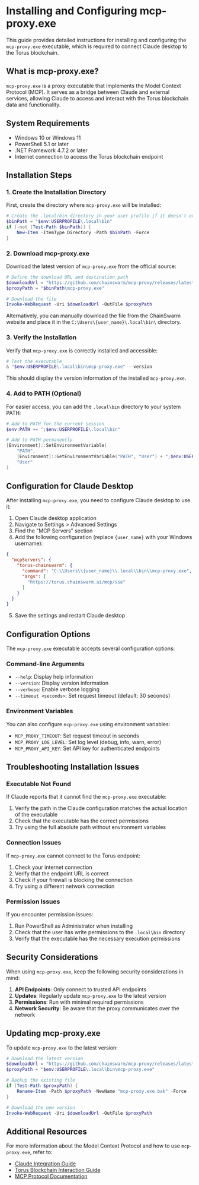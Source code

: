 # Installing and Configuring mcp-proxy.exe

This guide provides detailed instructions for installing and configuring the `mcp-proxy.exe` executable, which is required to connect Claude desktop to the Torus blockchain.

## What is mcp-proxy.exe?

`mcp-proxy.exe` is a proxy executable that implements the Model Context Protocol (MCP). It serves as a bridge between Claude and external services, allowing Claude to access and interact with the Torus blockchain data and functionality.

## System Requirements

- Windows 10 or Windows 11
- PowerShell 5.1 or later
- .NET Framework 4.7.2 or later
- Internet connection to access the Torus blockchain endpoint

## Installation Steps

### 1. Create the Installation Directory

First, create the directory where `mcp-proxy.exe` will be installed:

```powershell
# Create the .local/bin directory in your user profile if it doesn't exist
$binPath = "$env:USERPROFILE\.local\bin"
if (-not (Test-Path $binPath)) {
    New-Item -ItemType Directory -Path $binPath -Force
}
```

### 2. Download mcp-proxy.exe

Download the latest version of `mcp-proxy.exe` from the official source:

```powershell
# Define the download URL and destination path
$downloadUrl = "https://github.com/chainswarm/mcp-proxy/releases/latest/download/mcp-proxy.exe"
$proxyPath = "$binPath\mcp-proxy.exe"

# Download the file
Invoke-WebRequest -Uri $downloadUrl -OutFile $proxyPath
```

Alternatively, you can manually download the file from the ChainSwarm website and place it in the `C:\Users\{user_name}\.local\bin\` directory.

### 3. Verify the Installation

Verify that `mcp-proxy.exe` is correctly installed and accessible:

```powershell
# Test the executable
& "$env:USERPROFILE\.local\bin\mcp-proxy.exe" --version
```

This should display the version information of the installed `mcp-proxy.exe`.

### 4. Add to PATH (Optional)

For easier access, you can add the `.local\bin` directory to your system PATH:

```powershell
# Add to PATH for the current session
$env:PATH += ";$env:USERPROFILE\.local\bin"

# Add to PATH permanently
[Environment]::SetEnvironmentVariable(
    "PATH",
    [Environment]::GetEnvironmentVariable("PATH", "User") + ";$env:USERPROFILE\.local\bin",
    "User"
)
```

## Configuration for Claude Desktop

After installing `mcp-proxy.exe`, you need to configure Claude desktop to use it:

1. Open Claude desktop application
2. Navigate to Settings > Advanced Settings
3. Find the "MCP Servers" section
4. Add the following configuration (replace `{user_name}` with your Windows username):

```json
{
  "mcpServers": {
    "torus-chainswarm": {
      "command": "C:\\Users\\{user_name}\\.local\\bin\\mcp-proxy.exe",
      "args": [
        "https://torus.chainswarm.ai/mcp/sse"
      ]
    }
  }
}
```

5. Save the settings and restart Claude desktop

## Configuration Options

The `mcp-proxy.exe` executable accepts several configuration options:

### Command-line Arguments

- `--help`: Display help information
- `--version`: Display version information
- `--verbose`: Enable verbose logging
- `--timeout <seconds>`: Set request timeout (default: 30 seconds)

### Environment Variables

You can also configure `mcp-proxy.exe` using environment variables:

- `MCP_PROXY_TIMEOUT`: Set request timeout in seconds
- `MCP_PROXY_LOG_LEVEL`: Set log level (debug, info, warn, error)
- `MCP_PROXY_API_KEY`: Set API key for authenticated endpoints

## Troubleshooting Installation Issues

### Executable Not Found

If Claude reports that it cannot find the `mcp-proxy.exe` executable:

1. Verify the path in the Claude configuration matches the actual location of the executable
2. Check that the executable has the correct permissions
3. Try using the full absolute path without environment variables

### Connection Issues

If `mcp-proxy.exe` cannot connect to the Torus endpoint:

1. Check your internet connection
2. Verify that the endpoint URL is correct
3. Check if your firewall is blocking the connection
4. Try using a different network connection

### Permission Issues

If you encounter permission issues:

1. Run PowerShell as Administrator when installing
2. Check that the user has write permissions to the `.local\bin` directory
3. Verify that the executable has the necessary execution permissions

## Security Considerations

When using `mcp-proxy.exe`, keep the following security considerations in mind:

1. **API Endpoints**: Only connect to trusted API endpoints
2. **Updates**: Regularly update `mcp-proxy.exe` to the latest version
3. **Permissions**: Run with minimal required permissions
4. **Network Security**: Be aware that the proxy communicates over the network

## Updating mcp-proxy.exe

To update `mcp-proxy.exe` to the latest version:

```powershell
# Download the latest version
$downloadUrl = "https://github.com/chainswarm/mcp-proxy/releases/latest/download/mcp-proxy.exe"
$proxyPath = "$env:USERPROFILE\.local\bin\mcp-proxy.exe"

# Backup the existing file
if (Test-Path $proxyPath) {
    Rename-Item -Path $proxyPath -NewName "mcp-proxy.exe.bak" -Force
}

# Download the new version
Invoke-WebRequest -Uri $downloadUrl -OutFile $proxyPath
```

## Additional Resources

For more information about the Model Context Protocol and how to use `mcp-proxy.exe`, refer to:

- [Claude Integration Guide](./claude_integration.md)
- [Torus Blockchain Interaction Guide](./torus_blockchain_interaction.md)
- [MCP Protocol Documentation](https://github.com/anthropics/anthropic-cookbook/tree/main/mcp)